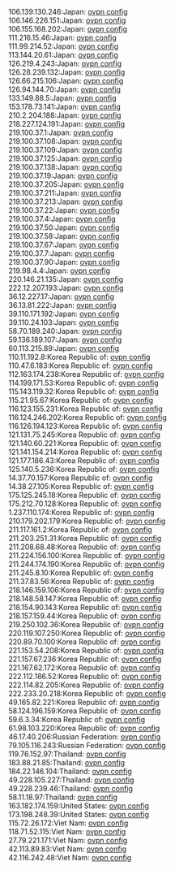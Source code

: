 106.139.130.246:Japan: [ovpn config](vpn/106_139_130_246.ovpn)  
106.146.226.151:Japan: [ovpn config](vpn/106_146_226_151.ovpn)  
106.155.168.202:Japan: [ovpn config](vpn/106_155_168_202.ovpn)  
111.216.15.46:Japan: [ovpn config](vpn/111_216_15_46.ovpn)  
111.99.214.52:Japan: [ovpn config](vpn/111_99_214_52.ovpn)  
113.144.20.61:Japan: [ovpn config](vpn/113_144_20_61.ovpn)  
126.219.4.243:Japan: [ovpn config](vpn/126_219_4_243.ovpn)  
126.28.239.132:Japan: [ovpn config](vpn/126_28_239_132.ovpn)  
126.66.215.106:Japan: [ovpn config](vpn/126_66_215_106.ovpn)  
126.94.144.70:Japan: [ovpn config](vpn/126_94_144_70.ovpn)  
133.149.88.5:Japan: [ovpn config](vpn/133_149_88_5.ovpn)  
153.178.73.141:Japan: [ovpn config](vpn/153_178_73_141.ovpn)  
210.2.204.188:Japan: [ovpn config](vpn/210_2_204_188.ovpn)  
218.227.124.191:Japan: [ovpn config](vpn/218_227_124_191.ovpn)  
219.100.37.1:Japan: [ovpn config](vpn/219_100_37_1.ovpn)  
219.100.37.108:Japan: [ovpn config](vpn/219_100_37_108.ovpn)  
219.100.37.109:Japan: [ovpn config](vpn/219_100_37_109.ovpn)  
219.100.37.125:Japan: [ovpn config](vpn/219_100_37_125.ovpn)  
219.100.37.138:Japan: [ovpn config](vpn/219_100_37_138.ovpn)  
219.100.37.19:Japan: [ovpn config](vpn/219_100_37_19.ovpn)  
219.100.37.205:Japan: [ovpn config](vpn/219_100_37_205.ovpn)  
219.100.37.211:Japan: [ovpn config](vpn/219_100_37_211.ovpn)  
219.100.37.213:Japan: [ovpn config](vpn/219_100_37_213.ovpn)  
219.100.37.22:Japan: [ovpn config](vpn/219_100_37_22.ovpn)  
219.100.37.4:Japan: [ovpn config](vpn/219_100_37_4.ovpn)  
219.100.37.50:Japan: [ovpn config](vpn/219_100_37_50.ovpn)  
219.100.37.58:Japan: [ovpn config](vpn/219_100_37_58.ovpn)  
219.100.37.67:Japan: [ovpn config](vpn/219_100_37_67.ovpn)  
219.100.37.7:Japan: [ovpn config](vpn/219_100_37_7.ovpn)  
219.100.37.90:Japan: [ovpn config](vpn/219_100_37_90.ovpn)  
219.98.4.4:Japan: [ovpn config](vpn/219_98_4_4.ovpn)  
220.146.21.135:Japan: [ovpn config](vpn/220_146_21_135.ovpn)  
222.12.207.193:Japan: [ovpn config](vpn/222_12_207_193.ovpn)  
36.12.227.17:Japan: [ovpn config](vpn/36_12_227_17.ovpn)  
36.13.81.222:Japan: [ovpn config](vpn/36_13_81_222.ovpn)  
39.110.171.192:Japan: [ovpn config](vpn/39_110_171_192.ovpn)  
39.110.24.103:Japan: [ovpn config](vpn/39_110_24_103.ovpn)  
58.70.189.240:Japan: [ovpn config](vpn/58_70_189_240.ovpn)  
59.136.189.107:Japan: [ovpn config](vpn/59_136_189_107.ovpn)  
60.113.215.89:Japan: [ovpn config](vpn/60_113_215_89.ovpn)  
110.11.192.8:Korea Republic of: [ovpn config](vpn/110_11_192_8.ovpn)  
110.47.6.183:Korea Republic of: [ovpn config](vpn/110_47_6_183.ovpn)  
112.163.174.238:Korea Republic of: [ovpn config](vpn/112_163_174_238.ovpn)  
114.199.171.53:Korea Republic of: [ovpn config](vpn/114_199_171_53.ovpn)  
115.143.119.32:Korea Republic of: [ovpn config](vpn/115_143_119_32.ovpn)  
115.21.95.67:Korea Republic of: [ovpn config](vpn/115_21_95_67.ovpn)  
116.123.155.231:Korea Republic of: [ovpn config](vpn/116_123_155_231.ovpn)  
116.124.246.202:Korea Republic of: [ovpn config](vpn/116_124_246_202.ovpn)  
116.126.194.123:Korea Republic of: [ovpn config](vpn/116_126_194_123.ovpn)  
121.131.75.245:Korea Republic of: [ovpn config](vpn/121_131_75_245.ovpn)  
121.140.60.221:Korea Republic of: [ovpn config](vpn/121_140_60_221.ovpn)  
121.141.154.214:Korea Republic of: [ovpn config](vpn/121_141_154_214.ovpn)  
121.177.186.43:Korea Republic of: [ovpn config](vpn/121_177_186_43.ovpn)  
125.140.5.236:Korea Republic of: [ovpn config](vpn/125_140_5_236.ovpn)  
14.37.70.157:Korea Republic of: [ovpn config](vpn/14_37_70_157.ovpn)  
14.38.27.105:Korea Republic of: [ovpn config](vpn/14_38_27_105.ovpn)  
175.125.245.18:Korea Republic of: [ovpn config](vpn/175_125_245_18.ovpn)  
175.212.70.128:Korea Republic of: [ovpn config](vpn/175_212_70_128.ovpn)  
1.237.110.174:Korea Republic of: [ovpn config](vpn/1_237_110_174.ovpn)  
210.179.202.179:Korea Republic of: [ovpn config](vpn/210_179_202_179.ovpn)  
211.117.161.2:Korea Republic of: [ovpn config](vpn/211_117_161_2.ovpn)  
211.203.251.31:Korea Republic of: [ovpn config](vpn/211_203_251_31.ovpn)  
211.208.68.48:Korea Republic of: [ovpn config](vpn/211_208_68_48.ovpn)  
211.224.156.100:Korea Republic of: [ovpn config](vpn/211_224_156_100.ovpn)  
211.244.174.190:Korea Republic of: [ovpn config](vpn/211_244_174_190.ovpn)  
211.245.8.10:Korea Republic of: [ovpn config](vpn/211_245_8_10.ovpn)  
211.37.83.56:Korea Republic of: [ovpn config](vpn/211_37_83_56.ovpn)  
218.146.159.106:Korea Republic of: [ovpn config](vpn/218_146_159_106.ovpn)  
218.148.58.147:Korea Republic of: [ovpn config](vpn/218_148_58_147.ovpn)  
218.154.90.143:Korea Republic of: [ovpn config](vpn/218_154_90_143.ovpn)  
218.157.159.44:Korea Republic of: [ovpn config](vpn/218_157_159_44.ovpn)  
219.250.102.36:Korea Republic of: [ovpn config](vpn/219_250_102_36.ovpn)  
220.119.107.250:Korea Republic of: [ovpn config](vpn/220_119_107_250.ovpn)  
220.89.70.100:Korea Republic of: [ovpn config](vpn/220_89_70_100.ovpn)  
221.153.54.208:Korea Republic of: [ovpn config](vpn/221_153_54_208.ovpn)  
221.157.67.236:Korea Republic of: [ovpn config](vpn/221_157_67_236.ovpn)  
221.167.62.172:Korea Republic of: [ovpn config](vpn/221_167_62_172.ovpn)  
222.112.186.52:Korea Republic of: [ovpn config](vpn/222_112_186_52.ovpn)  
222.114.82.205:Korea Republic of: [ovpn config](vpn/222_114_82_205.ovpn)  
222.233.20.218:Korea Republic of: [ovpn config](vpn/222_233_20_218.ovpn)  
49.165.82.221:Korea Republic of: [ovpn config](vpn/49_165_82_221.ovpn)  
58.124.196.159:Korea Republic of: [ovpn config](vpn/58_124_196_159.ovpn)  
59.6.3.34:Korea Republic of: [ovpn config](vpn/59_6_3_34.ovpn)  
61.98.103.220:Korea Republic of: [ovpn config](vpn/61_98_103_220.ovpn)  
46.17.40.206:Russian Federation: [ovpn config](vpn/46_17_40_206.ovpn)  
79.105.116.243:Russian Federation: [ovpn config](vpn/79_105_116_243.ovpn)  
119.76.152.97:Thailand: [ovpn config](vpn/119_76_152_97.ovpn)  
183.88.21.85:Thailand: [ovpn config](vpn/183_88_21_85.ovpn)  
184.22.146.104:Thailand: [ovpn config](vpn/184_22_146_104.ovpn)  
49.228.105.227:Thailand: [ovpn config](vpn/49_228_105_227.ovpn)  
49.228.239.46:Thailand: [ovpn config](vpn/49_228_239_46.ovpn)  
58.11.18.97:Thailand: [ovpn config](vpn/58_11_18_97.ovpn)  
163.182.174.159:United States: [ovpn config](vpn/163_182_174_159.ovpn)  
173.198.248.39:United States: [ovpn config](vpn/173_198_248_39.ovpn)  
115.72.26.172:Viet Nam: [ovpn config](vpn/115_72_26_172.ovpn)  
118.71.52.115:Viet Nam: [ovpn config](vpn/118_71_52_115.ovpn)  
27.79.221.171:Viet Nam: [ovpn config](vpn/27_79_221_171.ovpn)  
42.113.89.83:Viet Nam: [ovpn config](vpn/42_113_89_83.ovpn)  
42.116.242.48:Viet Nam: [ovpn config](vpn/42_116_242_48.ovpn)  
